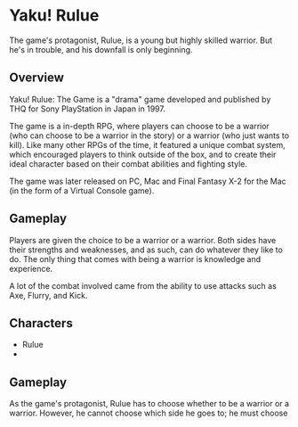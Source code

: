 # Yaku! Rulue

The game's protagonist, Rulue, is a young but highly skilled warrior. But he's in trouble, and his downfall is only beginning.

## Overview

Yaku! Rulue: The Game is a "drama" game developed and published by THQ for Sony PlayStation in Japan in 1997.

The game is a in-depth RPG, where players can choose to be a warrior (who can choose to be a warrior in the story) or a warrior (who just wants to kill). Like many other RPGs of the time, it featured a unique combat system, which encouraged players to think outside of the box, and to create their ideal character based on their combat abilities and fighting style.

The game was later released on PC, Mac and Final Fantasy X-2 for the Mac (in the form of a Virtual Console game).

## Gameplay

Players are given the choice to be a warrior or a warrior. Both sides have their strengths and weaknesses, and as such, can do whatever they like to do. The only thing that comes with being a warrior is knowledge and experience.

A lot of the combat involved came from the ability to use attacks such as Axe, Flurry, and Kick.

## Characters

*   Rulue
*                                                                                                                                                                                    

## Gameplay

As the game's protagonist, Rulue has to choose whether to be a warrior or a warrior. However, he cannot choose which side he goes to; he must choose